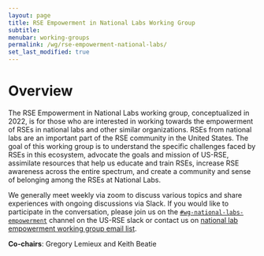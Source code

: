 ```yaml
---
layout: page
title: RSE Empowerment in National Labs Working Group
subtitle:
menubar: working-groups
permalink: /wg/rse-empowerment-national-labs/
set_last_modified: true
---
```



# Overview

The RSE Empowerment in National Labs working group, conceptualized in 2022, is for those who are
interested in working towards the empowerment of RSEs in national labs and other similar
organizations.  RSEs from national labs are an important part of the RSE community in the United
States.  The goal of this working group is to understand the specific challenges faced by RSEs in
this ecosystem, advocate the goals and mission of US-RSE, assimilate resources that help us educate
and train RSEs, increase RSE awareness across the entire spectrum, and create a community and sense
of belonging among the RSEs at National Labs.

We generally meet weekly via zoom to discuss various topics and share experiences with ongoing
discussions via Slack.  If you would like to participate in the conversation, please join us on the
[`#wg-national-labs-empowerment`](https://usrse.slack.com/messages/wg-national-labs-empowerment)
channel on the US-RSE slack or contact us on <a
href="mailto:wg-national-labs-empowerment@us-rse.org">national lab empowerment working group
email list</a>.

**Co-chairs**: Gregory Lemieux and Keith Beatie
